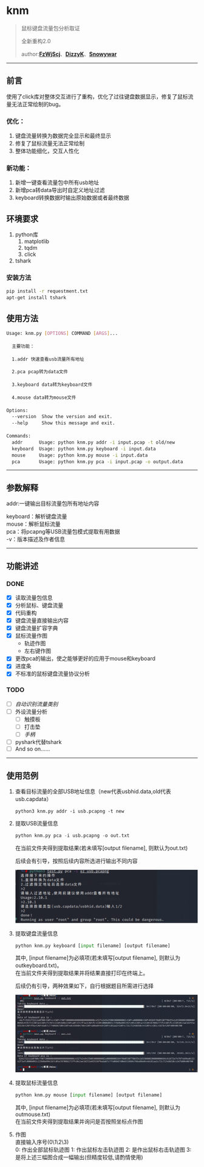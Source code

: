 # knm

> 鼠标键盘流量包分析取证  
>
> 全新重构2.0
>
> author:[**FzWjScj**](https://github.com/FzWjScJ)、[**DizzyK**](https://github.com/Dizzy-K)、[**Snowywar**](https://github.com/jiayuqi7813/)

---

## 前言

使用了click库对整体交互进行了重构，优化了过往键盘数据显示，修复了鼠标流量无法正常绘制的bug。

### 优化：

1. 键盘流量转换为数据完全显示和最终显示
2. 修复了鼠标流量无法正常绘制
3. 整体功能细化，交互人性化

### 新功能：

1. 新增一键查看流量包中所有usb地址
2. 新增pca转data导出时自定义地址过滤
3. keyboard转换数据时输出原始数据或者最终数据

## 环境要求

1. python库
   1. matplotlib
   2. tqdm
   2. click
2. tshark

### 安装方法

```bash
pip install -r requestment.txt
apt-get install tshark
```

## 使用方法

```bash
Usage: knm.py [OPTIONS] COMMAND [ARGS]...

  主要功能：

  1.addr 快速查看usb流量所有地址

  2.pca pcap转为data文件

  3.keyboard data转为keyboard文件

  4.mouse data转为mouse文件

Options:
  --version  Show the version and exit.
  --help     Show this message and exit.

Commands:
  addr      Usage: python knm.py addr -i input.pcap -t old/new
  keyboard  Usage: python knm.py keyboard -i input.data
  mouse     Usage: python knm.py mouse -i input.data
  pca       Usage: python knm.py pca -i input.pcap -o output.data

```

---

## 参数解释

addr:一键输出目标流量包所有地址内容

keyboard：解析键盘流量  
mouse：解析鼠标流量  
pca：将pcapng等USB流量包模式提取有用数据  
-v：版本描述及作者信息  

---

## 功能讲述

### DONE

- [x] 读取流量包信息
- [x] 分析鼠标、键盘流量
- [x] 代码重构
- [x] 键盘流量直接输出内容
- [x] 键盘流量扩容字典
- [x] 鼠标流量作图
  - 轨迹作图
  - 左右键作图
- [x] 更改pca的输出，使之能够更好的应用于mouse和keyboard
- [x] 进度条
- [x] 不标准的鼠标键盘流量协议分析

### TODO

- [ ] *自动识别流量类别*
- [ ] 外设流量分析
  - [ ] 触摸板
  - [ ] 打击垫
  - [ ] *手柄*
- [ ] pyshark代替tshark
- [ ] And so on......

---

## 使用范例

1. 查看目标流量的全部USB地址信息（new代表usbhid.data,old代表usb.capdata）

   ```
   python3 knm.py addr -i usb.pcapng -t new                                           
   ```

2. 提取USB流量信息

   ```python
   python knm.py pca -i usb.pcapng -o out.txt
   ```

   在当前文件夹得到提取结果(若未填写[output filename], 则默认为out.txt)

   后续会有引导，按照后续内容所选进行输出不同内容

   ![image-20220531195010887](.\img\1.png)

3. 提取键盘流量信息

   ```python
   python knm.py keyboard [input filename] [output filename]
   ```

   其中, [input filename]为必填项(若未填写[output filename], 则默认为outkeyboard.txt)。  
   在当前文件夹得到提取结果并将结果直接打印在终端上。

   后续仍有引导，两种效果如下，自行根据题目所需进行选择

   ![image-20220531195415864](.\img\2.png)

3. 提取鼠标流量信息

   ```python
   python knm.py mouse [input filename] [output filename]
   ```

   其中, [input filename]为必填项(若未填写[output filename], 则默认为outmouse.txt)  
   在当前文件夹得到提取结果并询问是否按照坐标点作图

4. 作图  
   直接输入序号(0\1\2\3)  
   0: 作出全部鼠标轨迹图
   1: 作出鼠标左击轨迹图
   2: 是作出鼠标右击轨迹图
   3: 是将上述三幅图合成一幅输出(但精度较低,请酌情使用)
